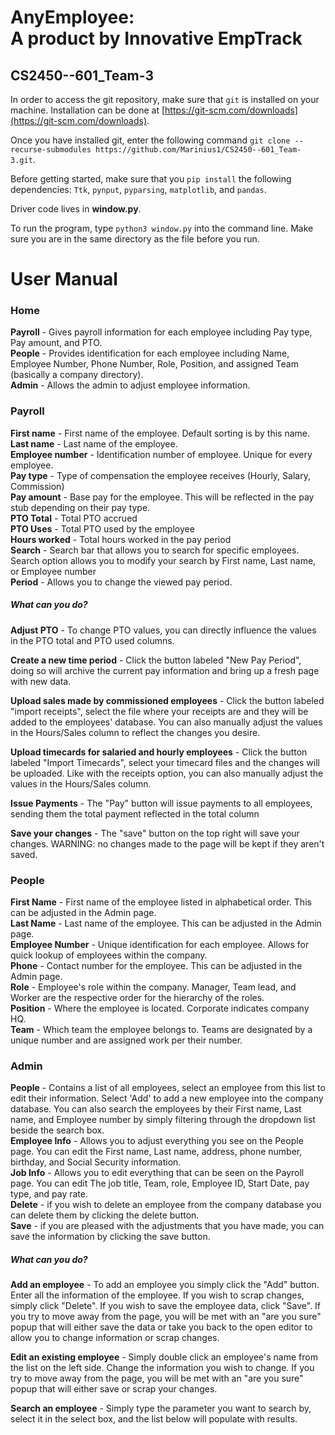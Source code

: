 # AnyEmployee:<br/>A product by Innovative EmpTrack

## CS2450--601_Team-3 

In order to access the git repository, make sure that `git` is installed on your machine. Installation can be done at [https://git-scm.com/downloads](https://git-scm.com/downloads).

Once you have installed git, enter the following command `git clone --recurse-submodules https://github.com/Marinius1/CS2450--601_Team-3.git`.

Before getting started, make sure that you `pip install` the following dependencies: `Ttk`, `pynput`, `pyparsing`, `matplotlib`, and `pandas`.

Driver code lives in **window.py**.

To run the program, type `python3 window.py` into the command line. Make sure you are in the same directory as the file before you run.



# User Manual

### Home

**Payroll** - Gives payroll information for each employee including Pay type, Pay amount, and PTO.<br/>
**People** - Provides identification for each employee including Name, Employee Number, Phone Number, Role, Position, and assigned Team (basically a company directory).<br/>
**Admin** - Allows the admin to adjust employee information.<br/>

### Payroll

**First name** - First name of the employee. Default sorting is by this name.<br/>
**Last name** - Last name of the employee.<br/>
**Employee number** - Identification number of employee. Unique for every employee.<br/>
**Pay type** - Type of compensation the employee receives (Hourly, Salary, Commission)<br/>
**Pay amount** - Base pay for the employee. This will be reflected in the pay stub depending on their pay type.<br/>
**PTO Total** - Total PTO accrued <br/>
**PTO Uses** - Total PTO used by the employee<br/>
**Hours worked** - Total hours worked in the pay period<br/>
**Search** - Search bar that allows you to search for specific employees. Search option allows you to modify your search by First name, Last name, or Employee number<br/>
**Period** - Allows you to change the viewed pay period. <br/>

##### What can you do?

**Adjust PTO** - To change PTO values, you can directly influence the values in the PTO total and PTO used columns.</br>

**Create a new time period** - Click the button labeled "New Pay Period", doing so will archive the current pay information and bring up a fresh page with new data. </br>

**Upload sales made by commissioned employees** - Click the button labeled "import receipts", select the file where your receipts are and they will be added to the employees' database. You can also manually adjust the values in the Hours/Sales column to reflect the changes you desire. </br>

**Upload timecards for salaried and hourly employees** - Click the button labeled "Import Timecards", select your timecard files and the changes will be uploaded. Like with the receipts option, you can also manually adjust the values in the Hours/Sales column.</br>

**Issue Payments** - The "Pay" button will issue payments to all employees, sending them the total payment reflected in the total column </br>

**Save your changes** - The "save" button on the top right will save your changes. WARNING: no changes made to the page will be kept if they aren't saved.</br>

### People

**First Name** - First name of the employee listed in alphabetical order. This can be adjusted in the Admin page.<br/>
**Last Name** - Last name of the employee. This can be adjusted in the Admin page.<br/>
**Employee Number** - Unique identification for each employee. Allows for quick lookup of employees within the company. <br/>
**Phone** - Contact number for the employee. This can be adjusted in the Admin page.<br/>
**Role** - Employee's role within the company. Manager, Team lead, and Worker are the respective order for the hierarchy of the roles.<br/>
**Position** - Where the employee is located. Corporate indicates company HQ.<br/>
**Team** - Which team the employee belongs to. Teams are designated by a unique number and are assigned work per their number. <br/>

### Admin

**People** - Contains a list of all employees, select an employee from this list to edit their information. Select 'Add' to add a new employee into the company database. You can also search the employees by their First name, Last name, and Employee number by simply filtering through the dropdown list beside the search box.<br/> 
**Employee Info** - Allows you to adjust everything you see on the People page. You can edit the First name, Last name, address, phone number, birthday, and Social Security information. <br/>
**Job Info** - Allows you to edit everything that can be seen on the Payroll page. You can edit The job title, Team, role, Employee ID, Start Date, pay type, and pay rate. <br/>
**Delete** - if you wish to delete an employee from the company database you can delete them by clicking the delete button. <br/>
**Save** - if you are pleased with the adjustments that you have made, you can save the information by clicking the save button.<br/>

##### What can you do? 
**Add an employee** - To add an employee you simply click the "Add" button. Enter all the information of the employee. If you wish to scrap changes, simply click "Delete". If you wish to save the employee data, click "Save". If you try to move away from the page, you will be met with an "are you sure" popup that will either save the data or take you back to the open editor to allow you to change information or scrap changes.</br>

**Edit an existing employee** - Simply double click an employee's name from the list on the left side. Change the information you wish to change. If you try to move away from the page, you will be met with an "are you sure" popup that will either save or scrap your changes. </br>

**Search an employee** - Simply type the parameter you want to search by, select it in the select box, and the list below will populate with results. </br>
